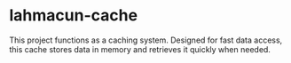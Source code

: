 # lahmacun-cache
This project functions as a caching system. Designed for fast data access, this cache stores data in memory and retrieves it quickly when needed.
